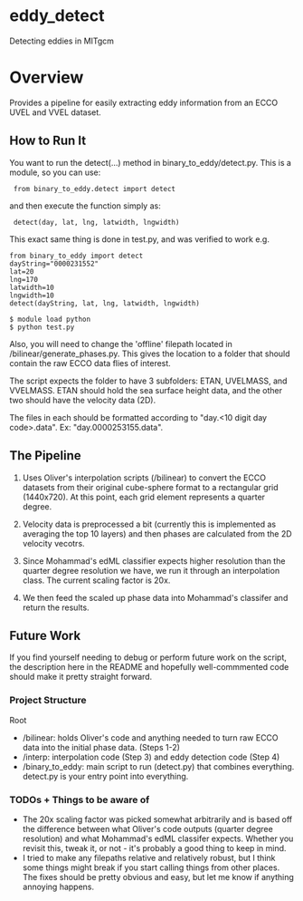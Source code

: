 # eddy_detect
Detecting eddies in MITgcm 

# Overview
Provides a pipeline for easily extracting eddy information from an ECCO
UVEL and VVEL dataset.

## How to Run It
You want to run the detect(...) method in binary_to_eddy/detect.py. This
is a module, so you can use:

  <code> from binary_to_eddy.detect import detect </code>
  
and then execute the function simply as:

  <code> detect(day,  lat, lng, latwidth, lngwidth) </code>

This exact same thing is done in test.py, and was verified to work e.g.
```
from binary_to_eddy import detect
dayString="0000231552"
lat=20 
lng=170
latwidth=10
lngwidth=10
detect(dayString, lat, lng, latwidth, lngwidth)
```

```
$ module load python
$ python test.py
```

Also, you will need to change the 'offline' filepath located in /bilinear/generate_phases.py.
This gives the location to a folder that should contain the raw ECCO data flies of interest.

The script expects the folder to have 3 subfolders: ETAN, UVELMASS, and VVELMASS. ETAN should
hold the sea surface height data, and the other two should have the velocity data (2D).

The files in each should be formatted according to "day.<10 digit day code>.data". Ex:
"day.0000253155.data". 


## The Pipeline
1. Uses Oliver's interpolation scripts (/bilinear) to convert the ECCO
datasets from their original cube-sphere format to a rectangular grid
(1440x720). At this point, each grid element represents a quarter
degree.

2. Velocity data is preprocessed a bit (currently this is implemented as
   averaging the top 10 layers) and then phases are calculated from the
  2D velocity vecotrs.

3. Since Mohammad's edML classifier expects higher resolution than the
   quarter degree resolution we have, we run it through an interpolation
  class. The current scaling factor is 20x.

4. We then feed the scaled up phase data into Mohammad's classifer and
   return the results.

## Future Work
If you find yourself needing to debug or perform future work on the
script, the description here in the README and hopefully well-commmented
code should make it pretty straight forward. 

### Project Structure
Root
  - /bilinear: holds Oliver's code and anything needed to turn raw ECCO
    data into the initial phase data. (Steps 1-2)
  - /interp: interpolation code (Step 3) and eddy detection code (Step
    4)
  - /binary_to_eddy: main script to run (detect.py) that combines
    everything. detect.py is your entry point into everything. 

### TODOs + Things to be aware of
- The 20x scaling factor was picked somewhat arbitrarily and is based
  off the difference between what Oliver's code outputs (quarter degree
resolution) and what Mohammad's edML classifer expects. Whether you
revisit this, tweak it, or not - it's probably a good thing to keep in
mind.
- I tried to make any filepaths relative and relatively robust, but I
  think some things might break if you start calling things from other
places. The fixes should be pretty obvious and easy, but let me know if
anything annoying happens.


